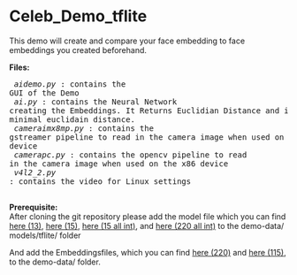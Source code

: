 # Celeb_Demo_tflite
This demo will create and compare your face embedding to face embeddings you created beforehand. 

**Files:**<br/><pre>
*aidemo.py*       : contains the GUI of the Demo<br/>
*ai.py*           : contains the Neural Network creating the Embeddings. It Returns Euclidian Distance and index of the minimal euclidain distance.<br/>
*cameraimx8mp.py* : contains the gstreamer pipeline to read in the camera image when used on the ARM device<br/>
*camerapc.py*     : contains the opencv pipeline to read in the camera image when used on the x86 device<br/>
*v4l2_2.py*       : contains the video for Linux settings<br/>
</pre>
**Prerequisite:**<br/>
After cloning the git repository please add the model file which you can find [here (13)](https://mega.nz/file/kZkziCqT#hddnG2MoEWf4YqDfQUSyyJgzraCN_Dh-DOsspy5D2zY), [here (15)](https://mega.nz/file/4B0BjKhA#gOoGpmufVrbY3EJ1Zv6Jks9aSKBJnDRZ6w9NbVnVKPQ), [here (15 all int)](https://mega.nz/file/5c1BBaxK#j-CCgjag5hsjoyBh4QYz5rwdq1CLPCTVzxD4WVAS0RY), and [here (220 all int)](https://mega.nz/file/NRshSYaD#j-CCgjag5hsjoyBh4QYz5rwdq1CLPCTVzxD4WVAS0RY) to the demo-data/
models/tflite/ folder<br/>

And add the Embeddingsfiles, which you can find [here (220)](https://mega.nz/file/NZ8D3KLb#xaR7Ke60CToLFwGBw70vTn77gAf6gmRiDx-yL2hBDOc) and [here (115)](https://mega.nz/file/8B8nlCyI#hMzHx0KG2Ve20WqjMlFjRS6wv39Zern32eM__yQDwIw), to the demo-data/ folder. 





